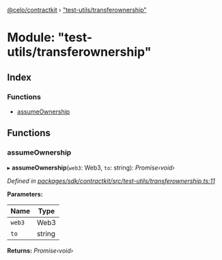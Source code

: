 [@celo/contractkit](../README.md) › ["test-utils/transferownership"](_test_utils_transferownership_.md)

# Module: "test-utils/transferownership"

## Index

### Functions

* [assumeOwnership](_test_utils_transferownership_.md#assumeownership)

## Functions

###  assumeOwnership

▸ **assumeOwnership**(`web3`: Web3, `to`: string): *Promise‹void›*

*Defined in [packages/sdk/contractkit/src/test-utils/transferownership.ts:11](https://github.com/celo-org/celo-monorepo/blob/master/packages/sdk/contractkit/src/test-utils/transferownership.ts#L11)*

**Parameters:**

Name | Type |
------ | ------ |
`web3` | Web3 |
`to` | string |

**Returns:** *Promise‹void›*
